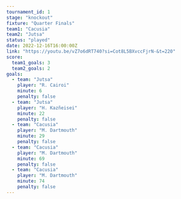 ```yaml
---
tournament_id: 1
stage: "knockout"
fixture: "Quarter Finals"
team1: "Cacusia"
team2: "Jutsa"
status: "played"
date: 2022-12-16T16:00:00Z
link: "https://youtu.be/vZ7o6dRT740?si=Cot8L5BXvccFjrN-&t=220"
score:
  team1_goals: 3
  team2_goals: 2
goals:
  - team: "Jutsa"
    player: "R. Cairoi"
    minute: 6
    penalty: false
  - team: "Jutsa"
    player: "H. Kazñeisei"
    minute: 22
    penalty: false
  - team: "Cacusia"
    player: "M. Dartmouth"
    minute: 29
    penalty: false
  - team: "Cacusia"
    player: "M. Dartmouth"
    minute: 69
    penalty: false
  - team: "Cacusia"
    player: "M. Dartmouth"
    minute: 74
    penalty: false
---
```

